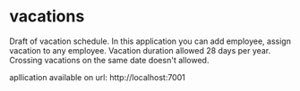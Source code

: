 # vacations
Draft of vacation schedule.
In this application you can add employee, assign vacation to any employee.
Vacation duration allowed 28 days per year. Crossing vacations on the same date doesn't allowed.


apllication available on url:
http://localhost:7001
